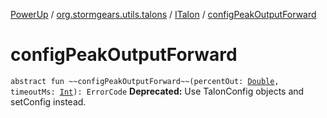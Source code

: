 [PowerUp](../../index.md) / [org.stormgears.utils.talons](../index.md) / [ITalon](index.md) / [configPeakOutputForward](./config-peak-output-forward.md)

# configPeakOutputForward

`abstract fun ~~configPeakOutputForward~~(percentOut: `[`Double`](https://kotlinlang.org/api/latest/jvm/stdlib/kotlin/-double/index.html)`, timeoutMs: `[`Int`](https://kotlinlang.org/api/latest/jvm/stdlib/kotlin/-int/index.html)`): ErrorCode`
**Deprecated:** Use TalonConfig objects and setConfig instead.

